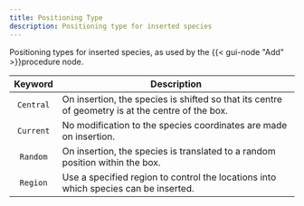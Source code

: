 ```yaml
---
title: Positioning Type
description: Positioning type for inserted species
---
```


Positioning types for inserted species, as used by the {{< gui-node "Add" >}}procedure node.

|Keyword|Description|
|:-----:|-----------|
|`Central`|On insertion, the species is shifted so that its centre of geometry is at the centre of the box.|
|`Current`|No modification to the species coordinates are made on insertion.|
|`Random`|On insertion, the species is translated to a random position within the box.|
|`Region`|Use a specified region to control the locations into which species can be inserted.|
